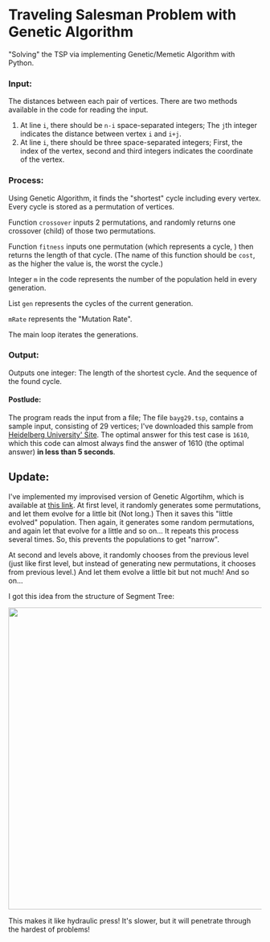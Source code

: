# Traveling Salesman Problem with Genetic Algorithm
"Solving" the TSP via implementing Genetic/Memetic Algorithm with Python.

### Input:
The distances between each pair of vertices. There are two methods available in the code for reading the input. 
1.  At line `i`, there should be `n-i` space-separated integers; The `j`th integer indicates the distance between vertex `i` and `i+j`. 
2.  At line `i`, there should be three space-separated integers; First, the index of the vertex, second and third integers indicates the coordinate of the vertex.

### Process:
Using Genetic Algorithm, it finds the "shortest" cycle including every vertex. Every cycle is stored as a permutation of vertices. 

Function `crossover` inputs 2 permutations, and randomly returns one crossover (child) of those two permutations.

Function `fitness` inputs one permutation (which represents a cycle, ) then returns the length of that cycle. (The name of this function should be `cost`, as the higher the value is, the worst the cycle.)

Integer `m` in the code represents the number of the population held in every generation.

List `gen` represents the cycles of the current generation.

`mRate` represents the "Mutation Rate".

The main loop iterates the generations.

### Output:
Outputs one integer: The length of the shortest cycle. And the sequence of the found cycle.

#### Postlude:
The program reads the input from a file; The file `bayg29.tsp`, contains a sample input, consisting of 29 vertices; I've downloaded this sample from [Heidelberg University' Site](http://comopt.ifi.uni-heidelberg.de/software/TSPLIB95/). The optimal answer for this test case is `1610`, which this code can almost always find the answer of 1610 (the optimal answer) **in less than 5 seconds**.

## Update:
I've implemented my improvised version of Genetic Algortihm, which is available at [this link](https://github.com/ShayanPey/N-Queens).
At first level, it randomly generates some permutations, and let them evolve for a little bit (Not long.) Then it saves this "little evolved" population. Then again, it generates some random permutations, and again let that evolve for a little and so on... It repeats this process several times. So, this prevents the populations to get "narrow".

At second and levels above, it randomly chooses from the previous level (just like first level, but instead of generating new permutations, it chooses from previous level.) And let them evolve a little bit but not much! And so on...

I got this idea from the structure of Segment Tree:
<p float="left">
  <img src="https://user-images.githubusercontent.com/12760574/130359662-f19c6aea-e12b-41b0-88db-90404dd35358.png" width="600" />
</p>

This makes it like hydraulic press! It's slower, but it will penetrate through the hardest of problems!
